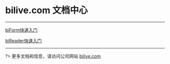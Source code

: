 ﻿# bilive.com 文档中心

---

[biForm快速入门](/guides/biform_quickstart)

[biReader快速入门](/bireader_quickstart)

---

?> 更多文档和信息，请访问公司网站 [bilive.com](https://www.bilive.com)


